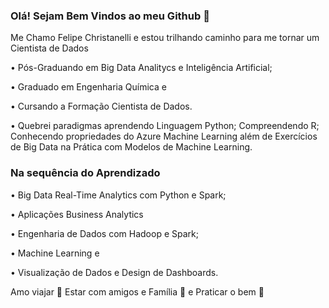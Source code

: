 ### Olá! Sejam Bem Vindos ao meu Github 👋

Me Chamo Felipe Christanelli e estou trilhando caminho para me tornar um Cientista de Dados

• Pós-Graduando em Big Data Analitycs e Inteligência Artificial;

• Graduado em Engenharia Química e 

• Cursando a Formação Cientista de Dados.

• Quebrei paradigmas aprendendo Linguagem Python; Compreendendo R;
Conhecendo propriedades do Azure Machine Learning além de
Exercícios de Big Data na Prática com Modelos de Machine Learning.

### Na sequência do Aprendizado
• Big Data Real-Time Analytics com Python e Spark;

• Aplicações Business Analytics

• Engenharia de Dados com Hadoop e Spark;

• Machine Learning e 

• Visualização de Dados e Design de Dashboards.


Amo viajar 🛫
Estar com amigos e Família 🍷
e Praticar o bem 🙏



<!--
**FelipeChristanelli/FelipeChristanelli** is a ✨ _special_ ✨ repository because its `README.md` (this file) appears on your GitHub profile.


